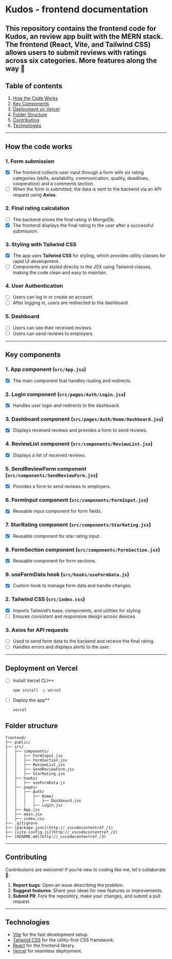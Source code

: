 # Kudos - frontend documentation
This repository contains the frontend code for Kudos, an review app built with the MERN stack. The frontend (React, Vite, and Tailwind CSS) allows users to submit reviews with ratings     across six categories. More features along the way 🙂
---
## Table of contents
1. [How the Code Works](#how-the-code-works)
2. [Key Components](#key-components)
3. [Deployment on Vercel](#deployment-on-vercel)
4. [Folder Structure](#folder-structure)
5. [Contributing](#contributing)
6. [Technologies](#technologies)
---
## How the code works
### 1. **Form submission**
- [x] The frontend collects user input through a form with six rating categories (skills, availability, communication, quality, deadlines, cooperation) and a comments section.
- [ ] When the form is submitted, the data is sent to the backend via an API request using **Axios**.
### 2. **Final rating calculation**
- [ ] The backend stores the final rating in MongoDb.
- [x] The frontend displays the final rating to the user after a successful submission.
### 3. **Styling with Tailwind CSS**
- [x] The app uses **Tailwind CSS** for styling, which provides utility classes for rapid UI development.
- [ ] Components are styled directly in the JSX using Tailwind classes, making the code clean and easy to maintain.
### 4. **User Authentication**
- [ ] Users can log in or create an account.
- [ ] After logging in, users are redirected to the dashboard.
### 5. **Dashboard**
- [ ] Users can see their received reviews.
- [ ] Users can send reviews to employers.
---
## Key components
### 1. **App component (`src/App.jsx`)**
- [x] The main component that handles routing and redirects.
### 2. **Login component (`src/pages/Auth/Login.jsx`)**
- [x] Handles user login and redirects to the dashboard.
### 3. **Dashboard component (`src/pages/Auth/Home/Dashboard.jsx`)**
- [x] Displays received reviews and provides a form to send reviews.
### 4. **ReviewList component (`src/components/ReviewList.jsx`)**
- [x] Displays a list of received reviews.
### 5. **SendReviewForm component (`src/components/SendReviewForm.jsx`)**
- [x] Provides a form to send reviews to employers.
### 6. **FormInput component (`src/components/FormInput.jsx`)**
- [x] Reusable input component for form fields.
### 7. **StarRating component (`src/components/StarRating.jsx`)**
- [x] Reusable component for star rating input.
### 8. **FormSection component (`src/components/FormSection.jsx`)**
- [x] Reusable component for form sections.
### 9. **useFormData hook (`src/hooks/useFormData.js`)**
- [x] Custom hook to manage form data and handle changes.
### 2. **Tailwind CSS (`src/index.css`)**
- [x] Imports Tailwind’s base, components, and utilities for styling.
- [ ] Ensures consistent and responsive design across devices.
### 3. **Axios for API requests**
- [ ] Used to send form data to the backend and receive the final rating.
- [ ] Handles errors and displays alerts to the user.
---
## Deployment on Vercel
- [ ] Install Vercel CLI**
  ```bash
  npm install -g vercel
  ```
- [ ] Deploy the app**
  ```bash
  vercel
  ```
## Folder structure
```
frontend/
├── public/          
├── src/
│   ├── components/
│   │   ├── FormInput.jsx
│   │   ├── FormSection.jsx
│   │   ├── ReviewList.jsx
│   │   ├── SendReviewForm.jsx
│   │   ├── StarRating.jsx
│   ├── hooks/
│   │   ├── useFormData.js
│   ├── pages/
│   │   ├── Auth/
│   │   │   ├── Home/
│   │   │   │   ├── Dashboard.jsx
│   │   │   ├── Login.jsx
│   ├── App.jsx 
│   ├── main.jsx    
│   ├── index.css     
├── .gitignore        
├── [package.json](http://_vscodecontentref_/1)     
├── [vite.config.js](http://_vscodecontentref_/2)    
├── [README.md](http://_vscodecontentref_/3)         
```
---
## Contributing
Contributions are welcome! If you’re new to coding like me, let's collaborate👥:
1. **Report bugs**: Open an issue describing the problem.
2. **Suggest features**: Share your ideas for new features or improvements.
3. **Submit PR**: Fork the repository, make your changes, and submit a pull request.
---
## Technologies
- [Vite](https://vitejs.dev/) for the fast development setup.
- [Tailwind CSS](https://tailwindcss.com/) for the utility-first CSS framework.
- [React](https://reactjs.org/) for the frontend library.
- [Vercel](https://vercel.com/) for seamless deployment.
